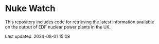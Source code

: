 # Nuke Watch

This repository includes code for retrieving the latest information available on the output of EDF nuclear power plants in the UK.

Last updated: 2024-08-01 15:09